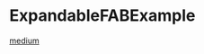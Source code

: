# ExpandableFABExample

[medium](https://medium.com/@lcdsmao/material-design-transition-for-floating-action-button-in-android-dc8304343cfe)
